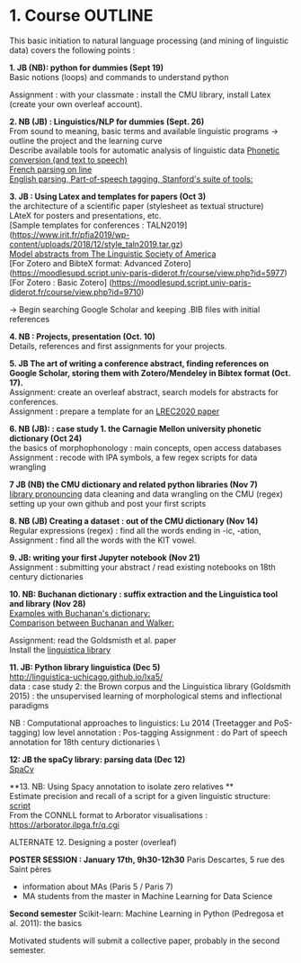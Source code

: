 # 1. Course OUTLINE

This basic initiation to natural language processing (and mining of linguistic data) covers the following points :

**1. JB (NB):  python for dummies (Sept 19)**  <br/>
Basic notions (loops) and commands to understand python 

Assignment : with your classmate : install the CMU library, install Latex (create your own overleaf account). 

**2. NB (JB) : Linguistics/NLP for dummies (Sept. 26)** <br/> 
From sound to meaning, basic terms and available linguistic programs
-> outline the project and the learning curve  
 Describe available tools for automatic analysis of linguistic data
  [Phonetic conversion (and text to speech)](https://tophonetics.com/) <br/>
  [French parsing on line](http://5.135.166.30/send2UDPIPE.html) <br/>
  [English parsing, Part-of-speech tagging, Stanford's suite of tools:](http://corenlp.run/) <br/>


**3. JB : Using Latex and templates for papers (Oct 3)** <br/>
the architecture of a scientific paper (stylesheet as textual structure) <br/>
LAteX for posters and presentations, etc. <br/>
[Sample templates for conferences : TALN2019]  (https://www.irit.fr/pfia2019/wp-content/uploads/2018/12/style_taln2019.tar.gz)  <br/>
[Model abstracts from The Linguistic Society of America](https://www.linguisticsociety.org/resource/model-abstracts)  <br/>
[For Zotero and BibteX format: Advanced Zotero] (https://moodlesupd.script.univ-paris-diderot.fr/course/view.php?id=5977)  <br/>
[For Zotero : Basic Zotero] (https://moodlesupd.script.univ-paris-diderot.fr/course/view.php?id=9710)  <br/>

-> Begin searching Google Scholar and keeping .BIB files with initial references  <br/>




**4. NB : Projects, presentation (Oct. 10)** <br/>
Details, references and first assignments for your projects.



**5. JB  The art of writing a conference abstract, finding references on Google Scholar, storing them with Zotero/Mendeley in Bibtex format (Oct. 17).** <br/>
Assignment: create an overleaf abstract, search models for abstracts for conferences. <br/>
Assignment : prepare a template for an [LREC2020 paper](https://lrec2020.lrec-conf.org/en/)<br/>


**6. NB (JB): : case study 1.  the Carnagie Mellon university phonetic dictionary (Oct 24)** <br/>
the basics of morphophonology : main concepts, open access databases <br/>
Assignment : recode with IPA symbols, a few regex scripts for data wrangling <br/> 


**7 JB (NB) the CMU dictionary and related python libraries (Nov 7)** <br/>
[library pronouncing](https://pronouncing.readthedocs.io/en/latest/tutorial.html)
data cleaning  and data wrangling on the CMU (regex) <br/>
setting up your own github and post your first scripts <br/>


**8. NB (JB) Creating a dataset : out of the CMU dictionary (Nov 14)**  <br/>
Regular expressions (regex) : find all the words ending in -ic, -ation, 
Assignment : find all the words with the KIT vowel. 


**9. JB:  writing your first Jupyter notebook (Nov 21)** <br/>
Assignment : submitting your abstract / read existing notebooks on 18th century dictionaries <br/>

**10. NB: Buchanan dictionary : suffix extraction and the Linguistica tool and library (Nov 28)** <br/>
[Examples with Buchanan's dictionary:](https://nbviewer.jupyter.org/urls/gitlab.huma-num.fr/mshs-poitiers/forellis/dicodiachro/raw/master/Buchanan_eng.ipynb?flush_cache=true) <br/>
[Comparison between Buchanan and Walker:](https://nbviewer.jupyter.org/urls/gitlab.huma-num.fr/mshs-poitiers/forellis/dicodiachro/raw/master/Buchanan-Walker_Exploration-Syneresis.ipynb?flush_cache=true) <br/>

Assignment: read the Goldsmisth et al. paper <br/>
Install the [linguistica library](https://pypi.org/project/linguistica/) <br/>

**11. JB:  Python library linguistica (Dec 5)** <br/>
http://linguistica-uchicago.github.io/lxa5/ <br/>
data : case study 2: the Brown corpus and the Linguistica library (Goldsmith 2015) : the unsupervised learning of morphological stems and inflectional paradigms <br/>

NB : Computational approaches to linguistics: Lu 2014  (Treetagger and PoS-tagging) low level annotation : Pos-tagging 
Assignment : do Part of speech annotation for 18th century dictionaries \\

**12:  JB the spaCy library: parsing data (Dec 12)**  <br/>
[SpaCy](https://spacy.io/)

**13. NB: Using Spacy annotation to isolate zero relatives ** <br/> 
Estimate precision and recall of a script for a given linguistic structure: <br/> 
[script](https://github.com/kimgerdes/SUD/blob/master/tools/searchRelatives.py) <br/>
From the CONNLL format to Arborator visualisations : https://arborator.ilpga.fr/q.cgi <br/>


ALTERNATE 12. Designing a poster (overleaf) <br/>

**POSTER SESSION : January 17th, 9h30-12h30**
Paris Descartes, 5 rue des Saint pères <br/>
- information about MAs (Paris 5 / Paris 7)  <br/>
- MA students from the master in Machine Learning for Data Science  <br/>


**Second semester** 
Scikit-learn: Machine Learning in Python (Pedregosa et al. 2011): the basics

Motivated students will submit a collective paper, probably in the second semester.
